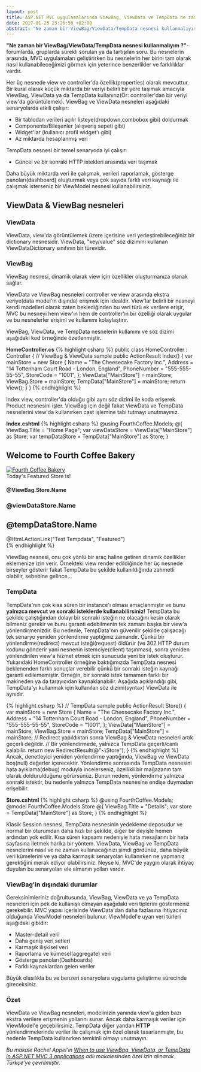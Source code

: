 ```yaml
---
layout: post
title: ASP.NET MVC uygulamalarında ViewBag, ViewData ve TempData ne zaman kullanılır?
date: 2017-01-25 23:26:56 +02:00
abstract: "Ne zaman bir ViewBag/ViewData/TempData nesnesi kullanmalıyım ?"-forumlarda, gruplarda sürekli sorulan ya da tartışılan soru...
---
```


**"Ne zaman bir ViewBag/ViewData/TempData nesnesi kullanmalıyım ?"**-forumlarda, gruplarda sürekli sorulan ya da tartışılan soru. Bu nesnelerin arasında, MVC uygulamaları geliştirirken bu nesnelerin her birini tam olarak nasıl kullanabileceğimizi görmek için yeterince benzerlikler ve farklılıklar vardır.

Her üç nesnede view ve controller'da özellik(properties) olarak mevcuttur. Bir kural olarak küçük miktarda bir veriyi belirli bir yere taşımak amacıyla ViewBag, ViewData ya da TempData kullanırız(Ör: controller'dan bir veriyi view'da görüntülemek). ViewBag ve ViewData nesneleri aşağıdaki senaryolarda etkili çalışır:

* Bir tablodan verileri açılır listeye(dropdown,combobox gibi) doldurmak
* Components/Bileşenler (alışveriş sepeti gibi)
* Widget'lar (kullanıcı profil widget'ı gibi)
* Az miktarda hesaplanmış veri

TempData nesnesi bir temel senaryoda iyi çalışır:

* Güncel ve bir sonraki HTTP istekleri arasında veri taşımak

Daha büyük miktarda veri ile çalışmak, verileri raporlamak, gösterge panoları(dashboard) oluşturmak veya çok sayıda farklı veri kaynağı ile çalışmak isterseniz bir ViewModel nesnesi kullanabilirsiniz.

## ViewData & ViewBag nesneleri

### ViewData

ViewData, view'da görüntülemek üzere içerisine veri yerleştirebileceğiniz bir dictionary nesnesidir. ViewData, "key/value" söz dizimini kullanan ViewDataDictionary sınıfının bir türevidir.

### ViewBag

ViewBag nesnesi, dinamik olarak view için özellikler oluşturmanıza olanak sağlar.

ViewData ve ViewBag nesneleri controller ve view arasında ekstra veriye(data model'in dışında) erişmek için idealdir. View'lar belirli bir nesneyi kendi modelleri olarak zaten beklediğinden bu veri türü ek verilere erişir, MVC bu nesneyi hem view'ın hem de controller'ın bir özelliği olarak uygular ve bu nesnelerler erişimi ve kullanımı kolaylaştırır.

ViewBag, ViewData, ve TempData nesnelerin kullanımı ve söz dizimi aşağıdaki kod örneğinde özetlenmiştir.

**HomeController.cs**
{% highlight csharp %}
public class HomeController : Controller
{
    // ViewBag & ViewData sample
    public ActionResult Index()
    {
        var mainStore = new Store
        {
            Name = "The Cheesecake Factory Inc.",
            Address = "14 Tottenham Court Road - London, England",
            PhoneNumber = "555-555-55-55",
            StoreCode = "1001",
        };
        ViewData["MainStore"] = mainStore;
        ViewBag.Store = mainStore;
        TempData["MainStore"] = mainStore;
        return View();
    }
}
{% endhighlight %}

Index view, controller'da olduğu gibi aynı söz dizimi ile koda erişerek Product nesnesini işler. ViewBag için değil fakat ViewData ve TempData nesnelerini view'da kullanırken cast işlemine tabi tutmayı unutmayınız.

**Index.cshtml**
{% highlight csharp %}
@using FourthCoffee.Models;
@{
    ViewBag.Title = "Home Page";
    var viewDataStore = ViewData["MainStore"] as Store;
    var tempDataStore = TempData["MainStore"] as Store;
}
<h2>Welcome to Fourth Coffee Bakery</h2>
<div>
  <a href="/Stores">
      <img src='@Url.Content("\\Content\\Images\\cake.jpg")' alt="Fourth Coffee Bakery" />
  </a>
  <div>
  Today's Featured Store is!
  <h4>@ViewBag.Store.Name</h4>
  <h3>@viewDataStore.Name</h3>
  <h2>@tempDataStore.Name</h2>
  </div>
  @Html.ActionLink("Test Tempdata", "Featured")
</div>
{% endhighlight %}

ViewBag nesnesi, onu çok yönlü bir araç haline getiren dinamik özellikler eklemenize izin verir.
Örnekteki view render edildiğinde her üç nesnede birşeyler gösterir fakat TempData bu şekilde kullanıldığında zahmetli olabilir, sebebine gelince...

### TempData
TempData'nın çok kısa süren bir instance'ı olması amaçlanmıştır ve bunu **yalnızca mevcut ve sonraki isteklerde kullanabilirsiniz!** TempData bu şekilde çalıştığından dolayı bir sonraki isteğin ne olacağını kesin olarak bilmeniz gerekir ve bunu garanti edebilmenin tek zamanı başka bir view'a yönlendirmenizdir. Bu nedenle, TempData'nın güvenilir şekilde çalışacağı tek senaryo yeniden yönlendirme yaptığınız zamandır. Çünkü bir yönlendirme(redirect) mevcut isteği(request) öldürür (ve 302 HTTP durum kodunu gönderir yani nesnenin istemciye(client) taşınması), sonra yeniden yönlendirilen view'a hizmet etmek için sunucuda yeni bir istek oluşturur. Yukarıdaki HomeController örneğine baktığımızda TempData nesnesi beklenenden farklı sonuçlar verebilir çünkü bir sonraki isteğin kaynağı garanti edilememiştir. Örneğin, bir sonraki istek tamamen farklı bir makineden ya da tarayıcıdan kaynaklanabilir.
Aşağıda açıklandığı gibi, TempData'yı kullanmak için kullanılan söz dizimi(syntax) ViewData ile aynıdır.

{% highlight csharp %}
// TempData sample
public ActionResult Store()
{
    var mainStore = new Store
    {
        Name = "The Cheesecake Factory Inc.",
        Address = "14 Tottenham Court Road - London, England",
        PhoneNumber = "555-555-55-55",
        StoreCode = "1001",
    };
    ViewData["MainStore"] = mainStore;
    ViewBag.Store = mainStore;
    TempData["MainStore"] = mainStore;
    // Redirect yapıldıktan sonra ViewBag & ViewData nesneleri artık geçerli değildir.
    // Bir yönlendirmede, yalnızca TempData geçerli/canlı kalabilir.
    return new RedirectResult(@"~\Store\");
}
{% endhighlight %}
Ancak, denetleyici yeniden yönlendirme yaptığında, ViewBag ve ViewData boş(null) değerler içerecektir. Yönlendirme sonrasında TempData nesnesini hata ayıklama(debug) moduyla incelerseniz, özellikli bir mağazanın tam olarak doldurulduğunu görürsünüz. Bunun nedeni, yönlendirme yalnızca sonraki istektir, bu nedenle yalnızca TempData nesnesine endişe duymadan erişebilir.

**Store.cshtml**
{% highlight csharp %}
@using FourthCoffee.Models;
@model FourthCoffee.Models.Store
@{
    ViewBag.Title = "Details";
    var store = TempData["MainStore"] as Store;
}
{% endhighlight %}

Klasik Session nesnesi, TempData nesnesinin yedekleme deposudur ve normal bir oturumdan daha hızlı bir şekilde, diğer bir deyişle hemen ardından yok edilir. Kısa süren kapsamı nedeniyle hata mesajlarını bir hata sayfasına iletmek harika bir yöntem.
ViewData, ViewBag ve TempData nesnelerini nasıl ve ne zaman kullanacağınızı şimdi gördünüz, daha büyük veri kümelerini ve ya daha karmaşık senaryoları kullanırken ne yapmanız gerektiğini merak ediyor olabilirsiniz. Neyse ki, MVC'de yaygın olarak ihtiyaç duyulan bu senaryoları ele almanın yolları vardır.
### ViewBag'in dışındaki durumlar
Gereksinimleriniz doğrultusunda, ViewBag, ViewData ve ya TempData nesneleri için pek de kullanışlı olmayan aşağıdaki veri tiplerini göstermeniz gerekebilir. MVC yapısı içerisinde ViewData'dan daha fazlasına ihtiyacınız olduğunda ViewModel nesneleri bulunur. ViewModel'e uyan veri türleri aşağıdaki gibidir:

* Master-detail veri
* Daha geniş veri setleri
* Karmaşık ilişkisel veri
* Raporlama ve kümesel(aggregate) veri
* Gösterge panoları(Dashboards)
* Farklı kaynaklardan gelen veriler

Büyük olasılıkla bu ve benzeri senaryolara uygulama geliştirme sürecinde gireceksiniz.

### Özet
ViewData ve ViewBag nesneleri, modelinizin yanında view'a giden bazı ekstra verilere erişmenin yollarını sunar. Ancak daha karmaşık veriler için ViewModel'e geçebilirsiniz. TempData diğer yandan **HTTP** yönlendirmelerinde veriler ile çalışmak için özel olarak tasarlanmıştır, bu nedenle TempData kullanırken temkinli olmayı unutmayın.

*Bu makale Rachel Appel'ın [When to use ViewBag, ViewData, or TempData in ASP.NET MVC 3 applications](http://rachelappel.com/2014/01/02/when-to-use-viewbag-viewdata-or-tempdata-in-asp-net-mvc-3-applications/) adlı makalesinden özel izin alınarak Türkçe'ye çevrilmiştir.*
